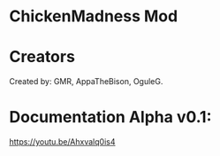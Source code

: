 # ChickenMadness Mod

# Creators
Created by: GMR, AppaTheBison, OguleG.

# Documentation Alpha v0.1:
https://youtu.be/Ahxvalq0is4
